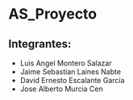# AS_Proyecto

## Integrantes:

- Luis Angel Montero Salazar
- Jaime Sebastian Laines Nabte
- David Ernesto Escalante García
- Jose Alberto Murcia Cen
